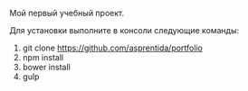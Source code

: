 Мой первый учебный проект.

Для установки выполните в консоли следующие команды:

1. git clone https://github.com/asprentida/portfolio
2. npm install
3. bower install
4. gulp